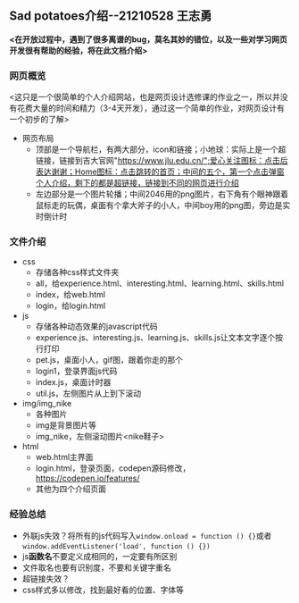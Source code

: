 ## Sad potatoes介绍--21210528 王志勇
**<在开放过程中，遇到了很多离谱的bug，莫名其妙的错位，以及一些对学习网页开发很有帮助的经验，将在此文档介绍>**
### 网页概览
<这只是一个很简单的个人介绍网站，也是网页设计选修课的作业之一，所以并没有花费大量的时间和精力（3-4天开发），通过这一个简单的作业，对网页设计有一个初步的了解>
- 网页布局
    - 顶部是一个导航栏，有两大部分，icon和链接；小地球：实际上是一个超链接，链接到吉大官网"https://www.jlu.edu.cn/";爱心关注图标：点击后表达谢谢；Home图标：点击跳转的首页；中间的五个，第一个点击弹窗个人介绍，剩下的都是超链接，链接到不同的网页进行介绍
    - 左边部分是一个图片轮播；中间2046用的png图片，右下角有个眼神跟着鼠标走的玩偶，桌面有个拿大斧子的小人，中间boy用的png图，旁边是实时倒计时
### 文件介绍
- css
   - 存储各种css样式文件夹
   - all，给experience.html、interesting.html、learning.html、skills.html
   - index，给web.html
   - login，给login.html
- js
   - 存储各种动态效果的javascript代码
   - experience.js、interesting.js、learning.js、skills.js让文本文字逐个按行打印
   - pet.js，桌面小人，gif图，跟着你走的那个
   - login1，登录界面js代码
   - index.js，桌面计时器
   - util.js，左侧图片从上到下滚动
- img/img_nike
   - 各种图片
   - img是背景图片等
   - img_nike，左侧滚动图片<nike鞋子>
- html
  - web.html主界面
  - login.html，登录页面，codepen源码修改，https://codepen.io/features/
  - 其他为四个介绍页面
### 经验总结
- 外联js失效？将所有的js代码写入`window.onload = function () {}`或者`window.addEventListener('load', function () {})`
- js**函数名**不要定义成相同的，一定要有所区别
- 文件取名也要有识别度，不要和关键字重名
- 超链接失效？
- css样式多以修改，找到最好看的位置、字体等